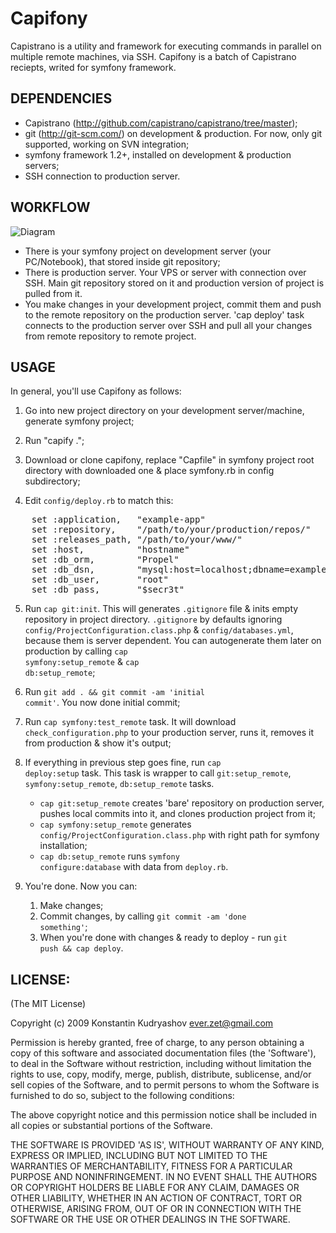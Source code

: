 # Capifony

Capistrano is a utility and framework for executing commands in parallel on multiple remote machines, via SSH.
Capifony is a batch of Capistrano reciepts, writed for symfony framework.

## DEPENDENCIES

* Capistrano (http://github.com/capistrano/capistrano/tree/master);
* git (http://git-scm.com/) on development & production. For now, only git supported, working on SVN integration;
* symfony framework 1.2+, installed on development & production servers;
* SSH connection to production server.

## WORKFLOW

![Diagram](http://everzet.com/images/capifony.png)

* There is your symfony project on development server (your PC/Notebook), that stored inside git repository;
* There is production server. Your VPS or server with connection over SSH. Main git repository stored on it and production version of project is pulled from it.
* You make changes in your development project, commit them and push to the remote repository on the production server. 'cap deploy' task connects to the production server over SSH and pull all your changes from remote repository to remote project.

## USAGE

In general, you'll use Capifony as follows:

1. Go into new project directory on your development server/machine, generate symfony project;

2. Run "capify .";

3. Download or clone capifony, replace "Capfile" in symfony project root directory with downloaded one & place symfony.rb in config subdirectory;

4. Edit <code>config/deploy.rb</code> to match this:
<pre>
    set :application,   "example-app"
    set :repository,    "/path/to/your/production/repos/"
    set :releases_path, "/path/to/your/www/"
    set :host,          "hostname"
    set :db_orm,        "Propel"
    set :db_dsn,        "mysql:host=localhost;dbname=example-app"
    set :db_user,       "root"
    set :db_pass,       "$secr3t"
</pre>
5. Run <code>cap git:init</code>. This will generates <code>.gitignore</code> file & inits empty repository in project directory. <code>.gitignore</code> by defaults ignoring <code>config/ProjectConfiguration.class.php</code> & <code>config/databases.yml</code>, because them is server dependent. You can autogenerate them later on production by calling <code>cap symfony:setup_remote</code> & <code>cap db:setup_remote</code>;

6. Run <code>git add . && git commit -am 'initial commit'</code>. You now done initial commit;

7. Run <code>cap symfony:test_remote</code> task. It will download <code>check_configuration.php</code> to your production server, runs it, removes it from production & show it's output;

8. If everything in previous step goes fine, run <code>cap deploy:setup</code> task. This task is wrapper to call <code>git:setup_remote</code>, <code>symfony:setup_remote</code>, <code>db:setup_remote</code> tasks.
    * <code>cap git:setup_remote</code> creates 'bare' repository on production server, pushes local commits into it, and clones production project from it;
    * <code>cap symfony:setup_remote</code> generates <code>config/ProjectConfiguration.class.php</code> with right path for symfony installation;
    * <code>cap db:setup_remote</code> runs <code>symfony configure:database</code> with data from <code>deploy.rb</code>.

9. You're done. Now you can:
    1. Make changes;
    2. Commit changes, by calling <code>git commit -am 'done something'</code>;
    3. When you're done with changes & ready to deploy - run <code>git push && cap deploy</code>.

## LICENSE:

(The MIT License)

Copyright (c) 2009 Konstantin Kudryashov <ever.zet@gmail.com>

Permission is hereby granted, free of charge, to any person obtaining
a copy of this software and associated documentation files (the
'Software'), to deal in the Software without restriction, including
without limitation the rights to use, copy, modify, merge, publish,
distribute, sublicense, and/or sell copies of the Software, and to
permit persons to whom the Software is furnished to do so, subject to
the following conditions:

The above copyright notice and this permission notice shall be
included in all copies or substantial portions of the Software.

THE SOFTWARE IS PROVIDED 'AS IS', WITHOUT WARRANTY OF ANY KIND,
EXPRESS OR IMPLIED, INCLUDING BUT NOT LIMITED TO THE WARRANTIES OF
MERCHANTABILITY, FITNESS FOR A PARTICULAR PURPOSE AND NONINFRINGEMENT.
IN NO EVENT SHALL THE AUTHORS OR COPYRIGHT HOLDERS BE LIABLE FOR ANY
CLAIM, DAMAGES OR OTHER LIABILITY, WHETHER IN AN ACTION OF CONTRACT,
TORT OR OTHERWISE, ARISING FROM, OUT OF OR IN CONNECTION WITH THE
SOFTWARE OR THE USE OR OTHER DEALINGS IN THE SOFTWARE.
